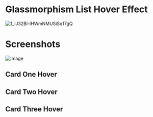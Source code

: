 # Glassmorphism List Hover Effect

![1_lJ32Bl-lHWmNMUSiSq17gQ](https://user-images.githubusercontent.com/72864817/171863780-16f7afb7-32a5-4547-a427-23c8a8ed0524.png)

# Screenshots

![image](https://user-images.githubusercontent.com/72864817/175239894-e9b40266-74a4-4e35-8731-0afaf45dfe5b.png)


## Card One Hover



## Card Two Hover



## Card Three Hover


